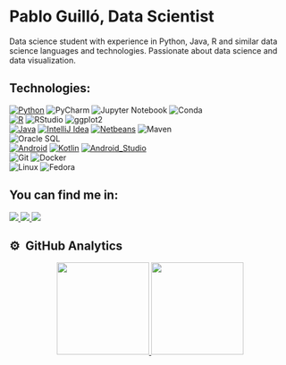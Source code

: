 # Pablo Guilló, Data Scientist

Data science student with experience in Python, Java, R and similar data science languages and technologies. Passionate about data science and data visualization.

## Technologies:

[![Python](https://img.shields.io/badge/Python-3776AB?style=for-the-badge&logo=python&logoColor=white&labelColor=3776AB)]()
![PyCharm](https://img.shields.io/badge/PyCharm-000000?style=for-the-badge&logo=PyCharm&logoColor=white&labelColor=000000)
![Jupyter Notebook](https://img.shields.io/badge/Jupyter_Notebook-F37626?style=for-the-badge&logo=Jupyter&logoColor=white&labelColor=F37626)
![Conda](https://img.shields.io/badge/Conda-44A833?style=for-the-badge&logo=anaconda&logoColor=white&labelColor=44A833)
</br>
[![R](https://img.shields.io/badge/R-276DC3?style=for-the-badge&logo=r&logoColor=white&labelColor=276DC3)]()
![RStudio](https://img.shields.io/badge/RStudio-75AADB?style=for-the-badge&logo=RStudio&logoColor=white&labelColor=75AADB)
![ggplot2](https://img.shields.io/badge/ggplot2-EE7733?style=for-the-badge&logo=R&logoColor=white&labelColor=EE7733)
</br>
[![Java](https://img.shields.io/badge/Java-007396?style=for-the-badge&logo=openjdk&logoColor=white&labelColor=007396)]()
[![IntelliJ Idea](https://img.shields.io/badge/IntelliJ_Idea-0071C5?style=for-the-badge&logo=intellijidea&logoColor=white&labelColor=1B6AC6)]()
[![Netbeans](https://img.shields.io/badge/NetBeans-1B6AC6?style=for-the-badge&logo=apachenetbeanside&logoColor=white&labelColor=1B6AC6)]()
![Maven](https://img.shields.io/badge/Maven-C71A36?style=for-the-badge&logo=apache-maven&logoColor=white&labelColor=C71A36)
</br>
![Oracle SQL](https://img.shields.io/badge/Oracle_SQL-FF6600?style=for-the-badge&logo=oracle&logoColor=white&labelColor=FF6600)
</br>
[![Android](https://img.shields.io/badge/Android-3DDC84?style=for-the-badge&logo=android&logoColor=white&labelColor=3DDC84)]()
[![Kotlin](https://img.shields.io/badge/Kotlin-0095D5?style=for-the-badge&logo=kotlin&logoColor=white&labelColor=0095D5)]()
[![Android_Studio](https://img.shields.io/badge/Android_Studio-3DDC84?style=for-the-badge&logo=android-studio&logoColor=white&labelColor=3DDC84)]()
</br>
![Git](https://img.shields.io/badge/Git-F05032?style=for-the-badge&logo=git&logoColor=white&labelColor=F05032)
![Docker](https://img.shields.io/badge/Docker-2496ED?style=for-the-badge&logo=docker&logoColor=white&labelColor=2496ED)
</br>
![Linux](https://img.shields.io/badge/Linux-FCC624?style=for-the-badge&logo=linux&logoColor=black&labelColor=FCC624)
![Fedora](https://img.shields.io/badge/Fedora-294172?style=for-the-badge&logo=fedora&logoColor=white&labelColor=294172)
</br>

## You can find me in:

<a href="https://www.linkedin.com/in/pablo-guilló-jiménez-270981230" target="_blank">
<img src="https://img.shields.io/badge/LinkedIn-0077B5?style=for-the-badge&logo=linkedin&logoColor=white" />
</a>

<a href="https://www.kaggle.com/pguillo02" target="_blank">
  <img src="https://img.shields.io/badge/Kaggle-20BEFF?style=for-the-badge&logo=kaggle&logoColor=white" />
</a>

<a href="mailto:pabloguilloprofesional@gmail.com" target="_blank">
  <img src="https://img.shields.io/badge/Professional Email-0077B5?style=for-the-badge&logo=email&logoColor=white" />
</a>
</br>

## ⚙️ &nbsp;GitHub Analytics

<p align="center">
<a href="https://github.com/pguillo02">
  <img height="165em" src="https://github-readme-stats-eight-theta.vercel.app/api?username=pguillo02&show_icons=true&theme=algolia&include_all_commits=true&count_private=true"/>
  <img height="165em" src="https://github-readme-stats-eight-theta.vercel.app/api/top-langs/?username=pguillo02&layout=compact&langs_count=8&theme=algolia"/>
</a>
</p>
